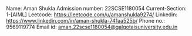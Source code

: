 Name: Aman Shukla
Admission number: 22SCSE1180054
Current-Section: 1-[AIML]
Leetcode: https://leetcode.com/u/amanshukla9274/
Linkedin: https://www.linkedin.com/in/aman-shukla-741aa525b/
Phone no.: 9569119774
Email id: aman.22scse1180054@galgotaisuniversity.edu.in

